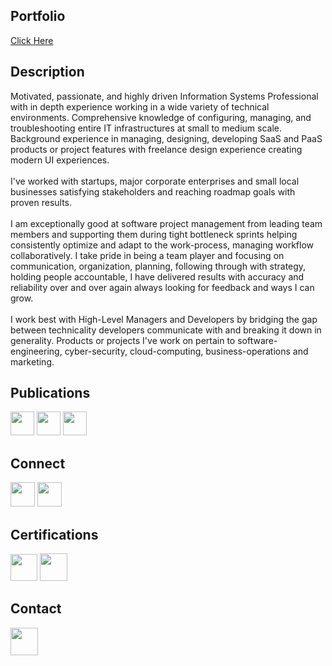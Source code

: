 


<h2>Portfolio</h2>
<a href="https://jocular-queijadas-fbca1c.netlify.app/">Click Here</a>


<h2>Description</h2>
Motivated, passionate, and highly driven Information Systems Professional with in depth experience working in a wide variety of technical environments. Comprehensive knowledge of configuring, managing, and troubleshooting entire IT infrastructures at small to medium scale. Background experience in managing, designing, developing SaaS and PaaS products or project features with freelance design experience creating modern UI experiences. 
<br><br>
I've worked with startups, major corporate enterprises and small local businesses satisfying stakeholders and reaching roadmap goals with proven results.
<br><br>
I am exceptionally good at software project management from leading team members and supporting them during tight bottleneck sprints helping consistently optimize and adapt to the work-process, managing workflow collaboratively. I take pride in being a team player and focusing on communication, organization, planning, following through with strategy, holding people accountable, I have delivered results with accuracy and reliability over and over again always looking for feedback and ways I can grow. 
<br><br>
I work best with High-Level Managers and Developers by bridging the gap between technicality developers communicate with and breaking it down in generality. Products or projects I've work on pertain to software-engineering, cyber-security, cloud-computing, business-operations and marketing.

<h2>Publications</h2>
<p align="left">
  <a href="https://mirror.xyz/0x38034A81D48cBf8D4c4C757856d14492C848015b"><img  height="38px" src="https://user-images.githubusercontent.com/82541715/197119948-4a58712b-4e37-427a-b7f5-5f9d4c5b5326.png"></a>
   <a href="https://www.linkedin.com/company/metaverse-of-things/?viewAsMember=true"><img  height="38px" src="https://user-images.githubusercontent.com/82541715/197120610-1e5f4295-c26b-46ca-92d1-a89b33d4aa14.png"></a>
 <a href="https://metaverseofthings.medium.com/"><img  height="38px" src="https://user-images.githubusercontent.com/82541715/197120443-349c0cd2-eaf2-4d4a-b897-d9feae570e66.png"></a>
 </p>



<h2>Connect</h2>
<p align="left">
  <a href="https://twitter.com/GaryKozlowski1"><img height="39px" src="https://user-images.githubusercontent.com/82541715/196605722-c43d0376-8e13-448a-a89d-ea1d109bc9c0.png"></a>
  <a href="https://www.instagram.com/garykozlowski1/"><img  height="39px" src="https://user-images.githubusercontent.com/82541715/197120801-dd240c33-587c-4cd9-825c-804fc5b809a9.png"></a>
</p>

<h2>Certifications</h2>
  <a href="https://learn.acloud.guru/profile/gkozlowskidesigns"><img height="43px" src="https://user-images.githubusercontent.com/82541715/196604613-582b3ed0-839e-4a3d-a4ac-b3aa4ce9c269.png"></a>
  <a href="https://www.linkedin.com/in/gary-kozlowski-825053138/details/certifications/"><img height="44px"src="https://user-images.githubusercontent.com/82541715/197120233-be6be4e8-a524-4c44-bbe2-e7861e90a1c5.png"></a>

<h2>Contact</h2>
 <p align="left">
  <a href="mailto:gkozlowskibusiness@outlook.com"><img  height="44px" src="https://user-images.githubusercontent.com/82541715/196607335-02be8bd8-e632-4156-9e5c-c9486aa0ff2c.png"></a>
  </p>










<!---
gkozlowskidesign/gkozlowskidesign is a ✨ special ✨ repository because its `README.md` (this file) appears on your GitHub profile.
You can click the Preview link to take a look at your changes.
--->
